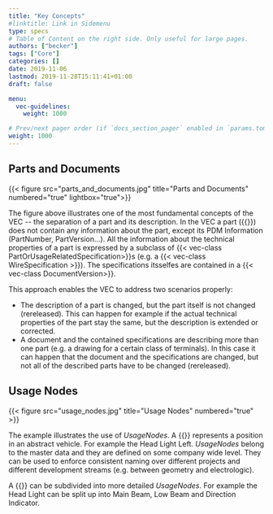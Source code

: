 ```yaml
---
title: "Key Concepts"
#linktitle: Link in Sidemenu
type: specs
# Table of Content on the right side. Only useful for large pages.
authors: ["becker"]
tags: ["Core"]
categories: []
date: 2019-11-06
lastmod: 2019-11-28T15:11:41+01:00
draft: false

menu:
  vec-guidelines:
    weight: 1000

# Prev/next pager order (if `docs_section_pager` enabled in `params.toml`)
weight: 1000
---
```

## Parts and Documents

{{< figure src="parts_and_documents.jpg" title="Parts and Documents" numbered="true" lightbox="true">}}

The figure above illustrates one of the most fundamental concepts of the VEC -- the separation of a part and its description. In the VEC a part ({{<vec-class PartVersion>}}) does not contain any information about the part, except its PDM Information (PartNumber, PartVersion…). All the information about the technical properties of a part is expressed by a subclass of {{< vec-class PartOrUsageRelatedSpecification>}}s (e.g. a {{< vec-class WireSpecification >}}). The specifications itsselfes are contained in a {{< vec-class DocumentVersion>}}.

This approach enables the VEC to address two scenarios properly:

  * The description of a part is changed, but the part itself is not changed (rereleased). This can happen for example if the actual technical properties of the part stay the same, but the description is extended or corrected.
  * A document and the contained specifications are describing more than one part (e.g. a drawing for a certain class of terminals). In this case it can happen that the document and the specifications are changed, but not all of the described parts have to be changed (rereleased).  

## Usage Nodes

{{< figure src="usage_nodes.jpg" title="Usage Nodes" numbered="true" >}}

The example illustrates the use of *UsageNodes*. A {{<vec-class UsageNode>}} represents a position in an abstract vehicle. For example the Head Light Left. *UsageNodes* belong to the master data and they are defined on some company wide level. They can be used to enforce consistent naming over different projects and different development streams (e.g. between geometry and electrologic).

A {{<vec-class UsageNode>}} can be subdivided into more detailed *UsageNodes*. For example the Head Light can be split up into Main Beam, Low Beam and Direction Indicator.